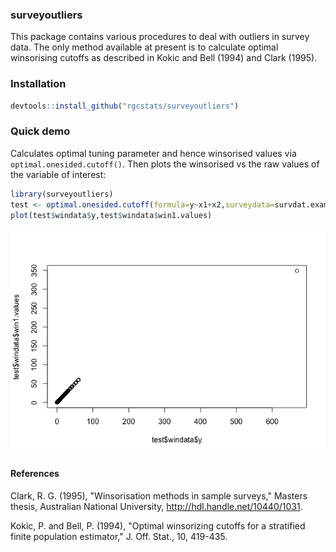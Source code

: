 <!-- README.md is generated from README.Rmd. Please edit that file -->
### surveyoutliers

This package contains various procedures to deal with outliers in survey data. The only method available at present is to calculate optimal winsorising cutoffs as described in Kokic and Bell (1994) and Clark (1995).

### Installation

``` r
devtools::install_github("rgcstats/surveyoutliers")
```

### Quick demo

Calculates optimal tuning parameter and hence winsorised values via `optimal.onesided.cutoff()`. Then plots the winsorised vs the raw values of the variable of interest:

``` r
library(surveyoutliers)
test <- optimal.onesided.cutoff(formula=y~x1+x2,surveydata=survdat.example)
plot(test$windata$y,test$windata$win1.values)
```

![](README-unnamed-chunk-2-1.png)

#### References

Clark, R. G. (1995), "Winsorisation methods in sample surveys," Masters thesis, Australian National University, <http://hdl.handle.net/10440/1031>.

Kokic, P. and Bell, P. (1994), "Optimal winsorizing cutoffs for a stratified finite population estimator," J. Off. Stat., 10, 419-435.
